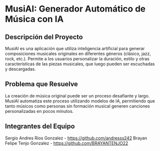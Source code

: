 # MusiAI: Generador Automático de Música con IA

## Descripción del Proyecto
MusiAI es una aplicación que utiliza inteligencia artificial para generar composiciones musicales originales en diferentes géneros (clásico, jazz, rock, etc.). Permite a los usuarios personalizar la duración, estilo y otras características de las piezas musicales, que luego pueden ser escuchadas y descargadas.

## Problema que Resuelve
La creación de música original puede ser un proceso desafiante y largo. MusiAI automatiza este proceso utilizando modelos de IA, permitiendo que tanto músicos como personas sin formación musical generen canciones personalizadas en pocos minutos.
## Integrantes del Equipo
Sergio Andres Rios Gonzalez - https://github.com/andresss242
Brayan Felipe Tenjo Gonzalez - https://github.com/BRAYANTENJO22
